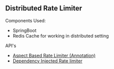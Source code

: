 Distributed Rate Limiter
----------------------------------

Components Used:
- SpringBoot
- Redis Cache for working in distributed setting

API's 
- [Aspect Based Rate Limiter (Annotation)](http://localhost:8080/api/ratelimit/annotationbasedratelimit)
- [Dependency Injected Rate limiter](http://localhost:8080/api/ratelimit/check)